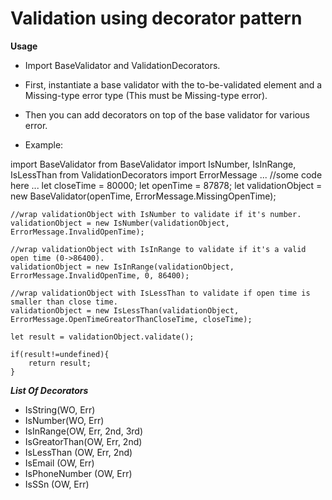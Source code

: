 Validation using decorator pattern
==================================

**Usage**

- Import BaseValidator and ValidationDecorators.
- First, instantiate a base validator with the to-be-validated element and 
a Missing-type error type (This must be Missing-type error).
- Then you can add decorators on top of the base validator for various error.

- Example: 

import BaseValidator from BaseValidator
import IsNumber, IsInRange, IsLessThan from ValidationDecorators
import ErrorMessage
...
    //some code here
...
    let closeTime = 80000;
    let openTime = 87878;
    let validationObject = new BaseValidator(openTime, ErrorMessage.MissingOpenTime);

    //wrap validationObject with IsNumber to validate if it's number.
    validationObject = new IsNumber(validationObject, ErrorMessage.InvalidOpenTime);

    //wrap validationObject with IsInRange to validate if it's a valid open time (0->86400).
    validationObject = new IsInRange(validationObject, ErrorMessage.InvalidOpenTime, 0, 86400);

    //wrap validationObject with IsLessThan to validate if open time is smaller than close time.
    validationObject = new IsLessThan(validationObject, ErrorMessage.OpenTimeGreatorThanCloseTime, closeTime);

    let result = validationObject.validate(); 
    
    if(result!=undefined){
        return result;
    }


***List Of Decorators***
- IsString(WO, Err)
- IsNumber(WO, Err)
- IsInRange(OW, Err, 2nd, 3rd)
- IsGreatorThan(OW, Err, 2nd)
- IsLessThan (OW, Err, 2nd)
- IsEmail (OW, Err)
- IsPhoneNumber (OW, Err)
- IsSSn (OW, Err)

